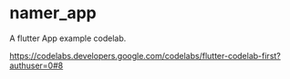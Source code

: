 # namer_app

A flutter App example codelab.

https://codelabs.developers.google.com/codelabs/flutter-codelab-first?authuser=0#8